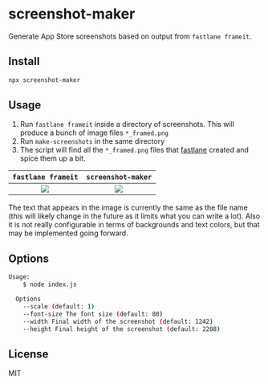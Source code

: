 # screenshot-maker

Generate App Store screenshots based on output from `fastlane frameit`.

## Install

```bash
npx screenshot-maker
```

## Usage

1. Run `fastlane frameit` inside a directory of screenshots. This will produce a bunch of image files `*_framed.png`
2. Run `make-screenshots` in the same directory
3. The script will find all the `*_framed.png` files that [fastlane](https://fastlane.tools/) created and spice them up a bit.

|                                          `fastlane frameit`                                          |                                         `screenshot-maker`                                          |
| :--------------------------------------------------------------------------------------------------: | :-------------------------------------------------------------------------------------------------: |
| ![](https://github.com/ninjagains/screenshot-maker/blob/master/examples/Add%20new%20sets_framed.png) | ![](https://github.com/ninjagains/screenshot-maker/blob/master/examples/Add%20new%20sets_final.png) |

The text that appears in the image is currently the same as the file name (this will likely change in the future as it limits what you can write a lot). Also it is not really configurable in terms of backgrounds and text colors, but that may be implemented going forward.

## Options

```bash
Usage:
    $ node index.js

  Options
    --scale (default: 1)
    --font-size The font size (default: 80)
    --width Final width of the screenshot (default: 1242)
    --height Final height of the screenshot (default: 2208)
```

## License

MIT
